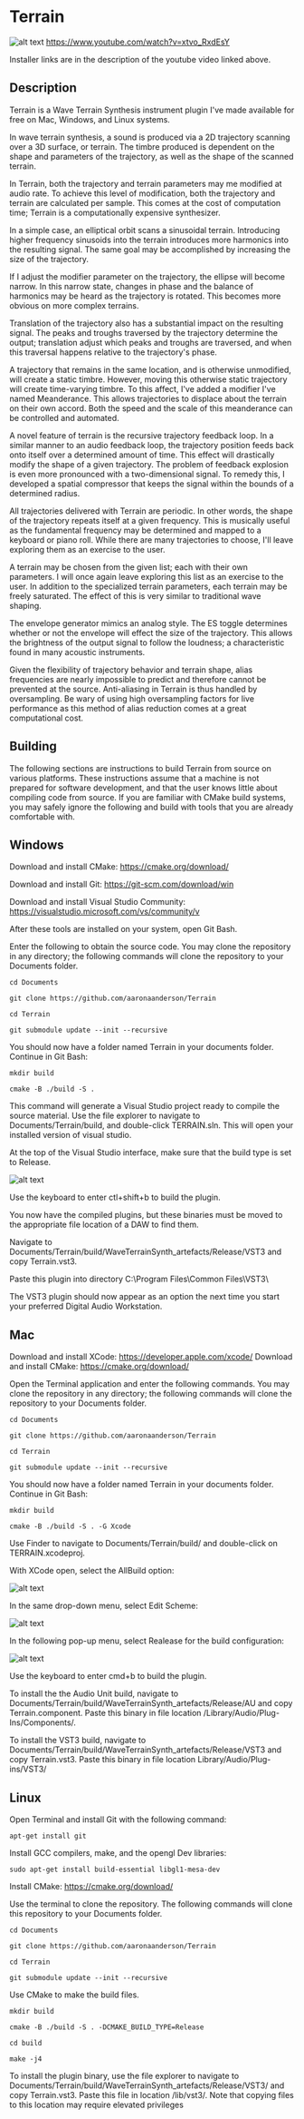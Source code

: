 # Terrain
![alt text](ReadmeSource/Terrain.PNG)
https://www.youtube.com/watch?v=xtvo_RxdEsY

Installer links are in the description of the youtube video linked above.

## Description
Terrain is a Wave Terrain Synthesis instrument plugin I've made available for free on Mac, Windows, and Linux systems.

In wave terrain synthesis, a sound is produced via a 2D trajectory scanning over a 3D surface, or terrain. The timbre produced is dependent on the shape and parameters of the trajectory, as well as the shape of the scanned terrain.

In Terrain, both the trajectory and terrain parameters may me modified at audio rate. To achieve this level of modification, both the trajectory and terrain are calculated per sample. This comes at the cost of computation time; Terrain is a computationally expensive synthesizer. 

In a simple case, an elliptical orbit scans a sinusoidal terrain. Introducing higher frequency sinusoids into the terrain introduces more harmonics into the resulting signal. The same goal may be accomplished by increasing the size of the trajectory.

If I adjust the modifier parameter on the trajectory, the ellipse will become narrow. In this narrow state,  changes in phase and the balance of harmonics may be heard as the trajectory is rotated. This becomes more obvious on more complex terrains.

Translation of the trajectory also has a substantial impact on the resulting signal. The peaks and troughs traversed by the trajectory determine the output; translation adjust which peaks and troughs are traversed, and when this traversal happens relative to the trajectory's phase. 

A trajectory that remains in the same location, and is otherwise unmodified, will create a static timbre. However, moving this otherwise static trajectory will create time-varying timbre. To this affect, I've added a modifier I've named Meanderance. This allows trajectories to displace about the terrain on their own accord. Both the speed and the scale of this meanderance can be controlled and automated.

A novel feature of terrain is the recursive trajectory feedback loop. In a similar manner to an audio feedback loop, the trajectory position feeds back onto itself over a determined amount of time. This effect will drastically modify the shape of a given trajectory. The problem of feedback explosion is even more pronounced with a two-dimensional signal. To remedy this, I developed a spatial compressor that keeps the signal within the bounds of a determined radius. 

All trajectories delivered with Terrain are periodic. In other words, the shape of the trajectory repeats itself at a given frequency. This is musically useful as the fundamental frequency may be determined and mapped to a keyboard or piano roll. While there are many trajectories to choose, I'll leave exploring them as an exercise to the user.

A terrain may be chosen from the given list; each with their own parameters. I will once again leave exploring this list as an exercise to the user. In addition to the specialized terrain parameters, each terrain may be freely saturated. The effect of this is very similar to traditional wave shaping.

The envelope generator mimics an analog style. The ES toggle determines whether or not the envelope will effect the size of the trajectory. This allows the brightness of the output signal to follow the loudness; a characteristic found in many acoustic instruments. 

Given the flexibility of trajectory behavior and terrain shape, alias frequencies are nearly impossible to predict and therefore cannot be prevented at the source. Anti-aliasing in Terrain is thus handled by oversampling. Be wary of using high oversampling factors for live performance as this method of alias reduction comes at a great computational cost.


## Building

The following sections are instructions to build Terrain from source on various platforms. These instructions assume that a machine is not prepared for software development, and that the user knows little about compiling code from source. If you are familiar with CMake build systems, you may safely ignore the following and build with tools that you are already comfortable with.

## Windows

Download and install CMake: https://cmake.org/download/

Download and install Git: https://git-scm.com/download/win 

Download and install Visual Studio Community: https://visualstudio.microsoft.com/vs/community/v

After these tools are installed on your system, open Git Bash.

Enter the following to obtain the source code. You may clone the repository in any directory; the following commands will clone the repository to your Documents folder.

`cd Documents`

`git clone https://github.com/aaronaanderson/Terrain`

`cd Terrain`

`git submodule update --init --recursive`

You should now have a folder named Terrain in your documents folder. Continue in Git Bash:

`mkdir build`

`cmake -B ./build -S .`

This command will generate a Visual Studio project ready to compile the source material. Use the file explorer to navigate to Documents/Terrain/build, and double-click TERRAIN.sln. This will open your installed version of visual studio.

At the top of the Visual Studio interface, make sure that the build type is set to Release.

![alt text](ReadmeSource/WindowsReleaseHighlight.png)

Use the keyboard to enter ctl+shift+b to build the plugin.

You now have the compiled plugins, but these binaries must be moved to the appropriate file location of a DAW to find them. 

Navigate to Documents/Terrain/build/WaveTerrainSynth_artefacts/Release/VST3 and copy Terrain.vst3.

Paste this plugin into directory C:\Program Files\Common Files\VST3\

The VST3 plugin should now appear as an option the next time you start your preferred Digital Audio Workstation.

## Mac

Download and install XCode: https://developer.apple.com/xcode/
Download and install CMake: https://cmake.org/download/

Open the Terminal application and enter the following commands. You may clone the repository in any directory; the following commands will clone the repository to your Documents folder.

`cd Documents`

`git clone https://github.com/aaronaanderson/Terrain`

`cd Terrain`

`git submodule update --init --recursive`

You should now have a folder named Terrain in your documents folder. Continue in Git Bash:

`mkdir build`

`cmake -B ./build -S . -G Xcode`

Use Finder to navigate to Documents/Terrain/build/ and double-click on TERRAIN.xcodeproj.

With XCode open, select the AllBuild option:

![alt text](ReadmeSource/MacAllBuildHighlight.png)

In the same drop-down menu, select Edit Scheme:

![alt text](ReadmeSource/EditSchemeHighlight.png)

In the following pop-up menu, select Realease for the build configuration:

![alt text](ReadmeSource/MacReleaseHighlight.png)

Use the keyboard to enter cmd+b to build the plugin.

To install the the Audio Unit build, navigate to Documents/Terrain/build/WaveTerrainSynth_artefacts/Release/AU and copy Terrain.component. Paste this binary in file location /Library/Audio/Plug-Ins/Components/.

To install the VST3 build, navigate to Documents/Terrain/build/WaveTerrainSynth_artefacts/Release/VST3 and copy Terrain.vst3. Paste this binary in file location Library/Audio/Plug-ins/VST3/

## Linux

Open Terminal and install Git with the following command:

`apt-get install git`

Install GCC compilers, make, and the opengl Dev libraries:

`sudo apt-get install build-essential libgl1-mesa-dev`

Install CMake: https://cmake.org/download/

Use the terminal to clone the repository. The following commands will clone this repository to your Documents folder.

`cd Documents`

`git clone https://github.com/aaronaanderson/Terrain`

`cd Terrain`

`git submodule update --init --recursive`

Use CMake to make the build files.

`mkdir build`

`cmake -B ./build -S . -DCMAKE_BUILD_TYPE=Release`

`cd build`

`make -j4`

To install the plugin binary, use the file explorer to navigate to Documents/Terrain/build/WaveTerrainSynth_artefacts/Release/VST3/ and copy Terrain.vst3. Paste this file in location /lib/vst3/. Note that copying files to this location may require elevated privileges
